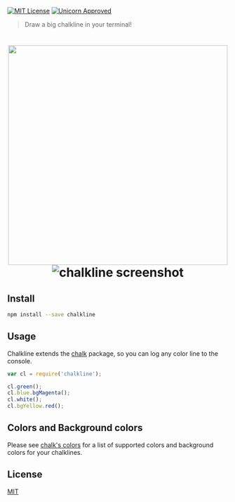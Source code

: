 
[![MIT License][license-image]][license-url]
[![Unicorn Approved][unicorn-approved]][unicorn-url]

> Draw a big chalkline in your terminal!

<h1 align="center">
  <img width="500" src="https://cdn.rawgit.com/niftylettuce/chalkline/master/media/logo.svg" />
  <img alt="chalkline screenshot" src="https://cdn.rawgit.com/niftylettuce/chalkline/master/media/screenshot.png" />
</h1>


## Install

```bash
npm install --save chalkline
```


## Usage

Chalkline extends the [chalk][chalk] package, so you can log any color line to the console.

```js
var cl = require('chalkline');

cl.green();
cl.blue.bgMagenta();
cl.white();
cl.bgYellow.red();
```


## Colors and Background colors

Please see [chalk's colors][chalks-colors] for a list of supported colors and background colors for your chalklines.


## License

[MIT][license-url]


[chalk]: https://github.com/chalk/chalk
[chalks-colors]: https://github.com/chalk/chalk#colors
[license-image]: http://img.shields.io/badge/license-MIT-blue.svg?style=flat
[license-url]: LICENSE
[unicorn-approved]: http://img.shields.io/badge/unicorn-approved-ff69b4.svg
[unicorn-url]: https://www.youtube.com/watch?v=9auOCbH5Ns4
